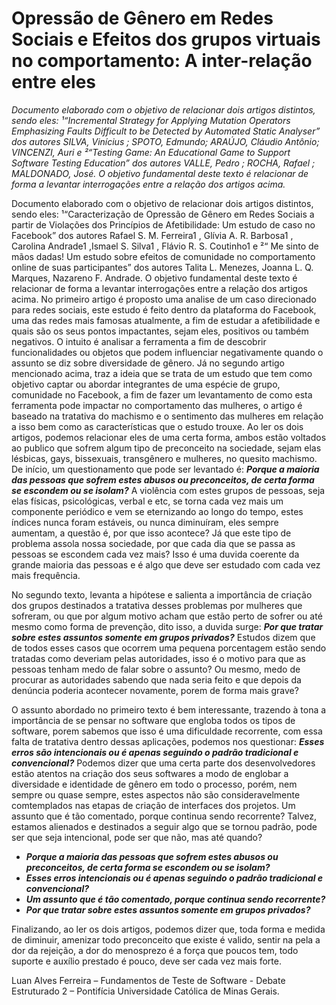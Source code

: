 # Opressão de Gênero em Redes Sociais e Efeitos dos grupos virtuais no comportamento: A inter-relação entre eles
_Documento elaborado com o objetivo de relacionar dois artigos distintos, sendo eles: ¹“Incremental Strategy for Applying Mutation Operators Emphasizing Faults Difficult to be Detected by Automated Static Analyser” dos autores SILVA, Vinícius ; SPOTO, Edmundo; ARAÚJO, Cláudio Antônio; VINCENZI, Auri e ²“Testing Game: An Educational Game to Support Software Testing Education” dos autores VALLE, Pedro  ; ROCHA, Rafael ; MALDONADO, José. O objetivo fundamental deste texto é relacionar de forma a levantar interrogações entre a relação dos artigos acima._

Documento elaborado com o objetivo de relacionar dois artigos distintos, sendo eles: ¹“Caracterização de Opressão de Gênero em Redes Sociais a partir de Violações dos Princípios de Afetibilidade: Um estudo de caso no Facebook” dos autores Rafael S. M. Ferreira1 , Glívia A. R. Barbosa1 , Carolina Andrade1 ,Ismael S. Silva1 , Flávio R. S. Coutinho1  e ²“ Me sinto de mãos dadas! Um estudo sobre efeitos de comunidade no comportamento online de suas participantes” dos autores Talita L. Menezes, Joanna L. Q. Marques, Nazareno F. Andrade. O objetivo fundamental deste texto é relacionar de forma a levantar interrogações entre a relação dos artigos acima.
No primeiro artigo é proposto uma analise de um caso direcionado para redes sociais, este estudo é feito dentro da plataforma do Facebook, uma das redes mais famosas atualmente, a fim de estudar a afetibilidade e quais são os seus pontos impactantes, sejam eles, positivos ou também negativos. O intuito é analisar a ferramenta a fim de descobrir funcionalidades ou objetos que podem influenciar negativamente quando o assunto se diz sobre diversidade de gênero. Já no segundo artigo mencionado acima, traz a ideia que se trata de um estudo que tem como objetivo captar ou abordar integrantes de uma espécie de grupo, comunidade no Facebook, a fim de fazer um levantamento de como esta ferramenta pode impactar no comportamento das mulheres, o artigo é baseado na tratativa do machismo e o sentimento das mulheres em relação a isso bem como as características que o estudo trouxe. 
Ao ler os dois artigos, podemos relacionar eles de uma certa forma, ambos estão voltados ao publico que sofrem algum tipo de preconceito na sociedade, sejam elas lésbicas, gays, bissexuais, transgênero e mulheres, no quesito machismo. De início, um questionamento que pode ser levantado é: **_Porque a maioria das pessoas que sofrem estes abusos ou preconceitos, de certa forma se escondem ou se isolam?_** A violência com estes grupos de pessoas, seja elas físicas, psicológicas, verbal e etc, se torna cada vez mais um componente periódico e vem se eternizando ao longo do tempo, estes índices nunca foram estáveis, ou nunca diminuíram, eles sempre aumentam, a questão é, por que isso acontece? Já que este tipo de problema assola nossa sociedade, por que cada dia que se passa as pessoas se escondem cada vez mais? Isso é uma duvida coerente da grande maioria das pessoas e é algo que deve ser estudado com cada vez mais frequência.

No segundo texto, levanta a hipótese e salienta a importância de criação dos grupos destinados a tratativa desses problemas por mulheres que sofreram, ou que por algum motivo acham que estão perto de sofrer ou até mesmo como forma de prevenção, dito isso, a duvida surge: **_Por que tratar sobre estes assuntos somente em grupos privados?_** Estudos dizem que de todos esses casos que ocorrem uma pequena porcentagem estão sendo tratadas como deveriam pelas autoridades, isso é o motivo para que as pessoas tenham medo de falar sobre o assunto? Ou mesmo, medo de procurar as autoridades sabendo que nada seria feito e que depois da denúncia poderia acontecer novamente, porem de forma mais grave?

O assunto abordado no primeiro texto é bem interessante, trazendo à tona a importância de se pensar no software que engloba todos os tipos de software, porem sabemos que isso é uma dificuldade recorrente, com essa falta de tratativa dentro dessas aplicações, podemos nos questionar: **_Esses erros são intencionais ou é apenas seguindo o padrão tradicional e convencional?_** Podemos dizer que uma certa parte dos desenvolvedores estão atentos na criação dos seus softwares a modo de englobar a diversidade e identidade de gênero em todo o processo, porém, nem sempre ou quase sempre, estes aspectos não são consideravelmente comtemplados nas etapas de criação de interfaces dos projetos. Um assunto que é tão comentado, porque continua sendo recorrente? Talvez, estamos alienados e destinados a seguir algo que se tornou padrão, pode ser que seja intencional, pode ser que não, mas até quando?

* **_Porque a maioria das pessoas que sofrem estes abusos ou preconceitos, de certa forma se escondem ou se isolam?_**
* **_Esses erros intencionais ou é apenas seguindo o padrão tradicional e convencional?_**
* **_Um assunto que é tão comentado, porque continua sendo recorrente?_** 
* **_Por que tratar sobre estes assuntos somente em grupos privados?_**

Finalizando, ao ler os dois artigos, podemos dizer que, toda forma e medida de diminuir, amenizar todo preconceito que existe é valido, sentir na pela a dor da rejeição, a dor do menosprezo é a força que poucos tem, todo suporte e auxílio prestado é pouco, deve ser cada vez mais forte.


Luan Alves Ferreira – Fundamentos de Teste de Software -
Debate Estruturado 2 – Pontifícia Universidade Católica de Minas Gerais.
